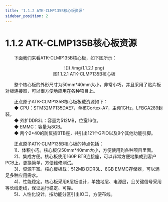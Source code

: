 ```yaml
---
title: '1.1.2 ATK-CLMP135B核心板资源'
sidebar_position: 2
---
```


# 1.1.2 ATK-CLMP135B核心板资源

&emsp;&emsp;下面我们来看ATK-CLMP135B核心板，如下图所示：

<center>
![](./img/1.1.2.1.png)<br />
图1.1.2.1 ATK-CLMP135B核心板
</center>

&emsp;&emsp;整个核心板的外形尺寸为50mm*40mm大小，非常小巧，并且采用了贴片板对板连接器，可以很方便地应用在各种项目上。

&emsp;&emsp;正点原子ATK-CLMP135B核心板板载资源如下：<br />
&emsp;&emsp;◆	CPU：STM32MP135DAE7，单核Cortex-A7，主频1GHz，LFBGA289封装。<br />
&emsp;&emsp;◆	外扩DDR3L：容量为512MB，位宽16位。<br />
&emsp;&emsp;◆	EMMC：容量为8GB。<br />
&emsp;&emsp;◆	两个2*40的防反插BTB座，共引出121个GPIO以及9个其他功能引脚。

&emsp;&emsp;正点原子ATK-CLMP135B核心板的特点包括：<br />
&emsp;&emsp;1)、体积小巧。核心板仅50mm*40mm大小，方便使用到各种项目里面。<br />
&emsp;&emsp;2)、集成方便。核心板使用160P BTB连接座，可以非常方便地集成到客户PCB上，更换简单，方便维修测试。<br />
&emsp;&emsp;3)、资源丰富。核心板板载：512MB DDR3L、8GB EMMC存储器，可以满足多种应用需求。<br />
&emsp;&emsp;4)、性能稳定。核心板采用8层板设计，单独地层、电源层，且关键信号采用等长线走线，保证运行稳定、可靠。<br />
&emsp;&emsp;5)、人性化设计。按功能分区引出IO口，方便布线。

